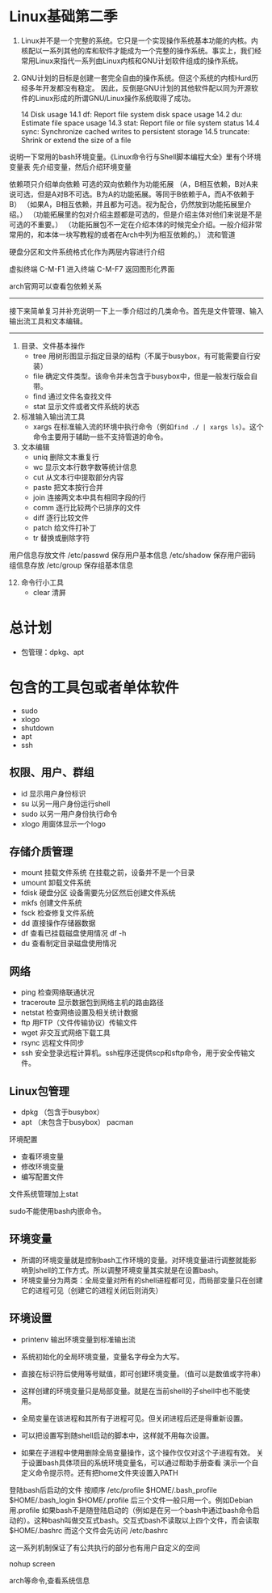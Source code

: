 # Linux基础第二季

1. Linux并不是一个完整的系统。它只是一个实现操作系统基本功能的内核。内核配以一系列其他的库和软件才能成为一个完整的操作系统。事实上，我们经常用Linux来指代一系列由Linux内核和GNU计划软件组成的操作系统。
1. GNU计划的目标是创建一套完全自由的操作系统。但这个系统的内核Hurd历经多年开发都没有稳定。 因此，反倒是GNU计划的其他软件配以同为开源软件的Linux形成的所谓GNU/Linux操作系统取得了成功。

    14 Disk usage
        14.1 df: Report file system disk space usage
        14.2 du: Estimate file space usage
        14.3 stat: Report file or file system status
        14.4 sync: Synchronize cached writes to persistent storage
        14.5 truncate: Shrink or extend the size of a file

说明一下常用的bash环境变量。《Linux命令行与Shell脚本编程大全》里有个环境变量表
先介绍变量，然后介绍环境变量

依赖项只介绍单向依赖
可选的双向依赖作为功能拓展
（A，B相互依赖，B对A来说可选，但是A对B不可选。B为A的功能拓展。等同于B依赖于A，而A不依赖于B）
（如果A，B相互依赖，并且都为可选。视为配合，仍然放到功能拓展里介绍。）
（功能拓展里的包对介绍主题都是可选的，但是介绍主体对他们来说是不是可选的不重要。）
（功能拓展包不一定在介绍本体的时候完全介绍。一般介绍非常常用的，和本体一块写教程的或者在Arch中列为相互依赖的。）
流和管道

硬盘分区和文件系统格式化作为两层内容进行介绍


虚拟终端
C-M-F1 进入终端
C-M-F7 返回图形化界面

arch官网可以查看包依赖关系


****
接下来简单复习并补充说明一下上一季介绍过的几类命令。首先是文件管理、输入输出流工具和文本编辑。
****
1. 目录、文件基本操作
    * tree 用树形图显示指定目录的结构（不属于busybox，有可能需要自行安装）
    * file 确定文件类型。该命令并未包含于busybox中，但是一般发行版会自带。
    * find 通过文件名查找文件
    * stat 显示文件或者文件系统的状态
2. 标准输入输出流工具
    * xargs 在标准输入流的环境中执行命令（例如`find ./ | xargs ls`）。这个命令主要用于辅助一些不支持管道的命令。
3. 文本编辑
    * uniq 删除文本重复行
    * wc 显示文本行数字数等统计信息
    * cut 从文本行中提取部分内容
    * paste 把文本按行合并
    * join 连接两文本中具有相同字段的行
    * comm 逐行比较两个已排序的文件
    * diff 逐行比较文件
    * patch 给文件打补丁
    * tr 替换或删除字符

用户信息存放文件
/etc/passwd 保存用户基本信息
/etc/shadow 保存用户密码
组信息存放
/etc/group 保存组基本信息

12. 命令行小工具
    * clear 清屏
# 总计划
* 包管理：dpkg、apt
# 包含的工具包或者单体软件
* sudo
* xlogo
* shutdown
* apt
* ssh

## 权限、用户、群组
* id 显示用户身份标识
* su 以另一用户身份运行shell
* sudo 以另一用户身份执行命令
* xlogo 用窗体显示一个logo
## 存储介质管理
* mount 挂载文件系统 在挂载之前，设备并不是一个目录
* umount 卸载文件系统
* fdisk 硬盘分区 设备需要先分区然后创建文件系统
* mkfs 创建文件系统
* fsck 检查修复文件系统
* dd 直接操作存储器数据
* df 查看已挂载磁盘使用情况    df -h
* du 查看制定目录磁盘使用情况
## 网络
* ping 检查网络联通状况
* traceroute 显示数据包到网络主机的路由路径
* netstat 检查网络设置及相关统计数据
* ftp 用FTP（文件传输协议）传输文件
* wget 非交互式网络下载工具
* rsync 远程文件同步
* ssh 安全登录远程计算机。ssh程序还提供scp和sftp命令，用于安全传输文件。
## Linux包管理
* dpkg （包含于busybox）
* apt （未包含于busybox）
pacman

环境配置
* 查看环境变量
* 修改环境变量
* 编写配置文件

文件系统管理加上stat

sudo不能使用bash内嵌命令。

## 环境变量 
* 所谓的环境变量就是控制bash工作环境的变量。对环境变量进行调整就能影响到shell的工作方式。所以调整环境变量其实就是在设置bash。
* 环境变量分为两类：全局变量对所有的shell进程都可见，而局部变量只在创建它的进程可见（创建它的进程关闭后则消失）
## 环境设置
* printenv 输出环境变量到标准输出流

* 系统初始化的全局环境变量，变量名字母全为大写。
* 直接在标识符后使用等号赋值，即可创建环境变量。（值可以是数值或字符串）
* 这样创建的环境变量只是局部变量。就是在当前shell的子shell中也不能使用。
* 全局变量在该进程和其所有子进程可见。但关闭进程后还是得重新设置。
* 可以把设置写到随shell启动的脚本中，这样就不用每次设置。
* 如果在子进程中使用删除全局变量操作，这个操作仅仅对这个子进程有效。
关于设置bash具体项目的系统环境变量名，可以通过帮助手册查看
演示一个自定义命令提示符。还有把home文件夹设置入PATH

登陆bash后启动的文件
按顺序
/etc/profile
$HOME/.bash_profile
$HOME/.bash_login
$HOME/.profile
后三个文件一般只用一个。例如Debian用.profile
如果bash不是随登陆启动的（例如是在另一个bash中通过bash命令启动的）。这种bash叫做交互式bash。交互式bash不读取以上四个文件，而会读取
$HOME/.bashrc
而这个文件会先访问
/etc/bashrc

这一系列机制保证了有公共执行的部分也有用户自定义的空间

nohup
screen


arch等命令,查看系统信息